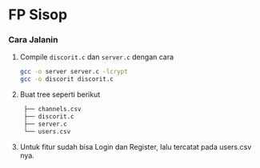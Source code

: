 # FP Sisop 
### Cara Jalanin
1. Compile `discorit.c` dan `server.c` dengan cara
   ```bash
   gcc -o server server.c -lcrypt
   gcc -o discorit discorit.c
   ```
2. Buat tree seperti berikut
   ```bash
    ├── channels.csv
    ├── discorit.c
    ├── server.c
    └── users.csv   
   ```

3. Untuk fitur sudah bisa Login dan Register, lalu tercatat pada users.csv nya.
